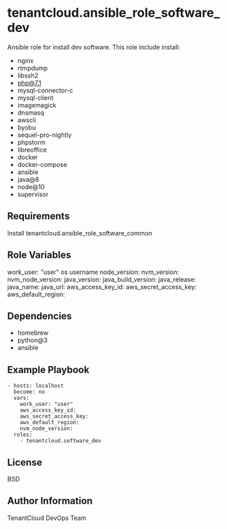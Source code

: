 tenantcloud.ansible_role_software_dev
=========

Ansible role for install dev software. This role include install:

  - nginx
  - rtmpdump
  - libssh2
  - php@7.1
  - mysql-connector-c
  - mysql-client
  - imagemagick
  - dnsmasq
  - awscli
  - byobu
  - sequel-pro-nightly
  - phpstorm
  - libreoffice
  - docker
  - docker-compose
  - ansible
  - java@8
  - node@10
  - supervisor

Requirements
------------

Install tenantcloud.ansible_role_software_common

Role Variables
--------------

work_user: "user" os username
node_version:
nvm_version:
nvm_node_version: 
java_version:
java_build_version:
java_release:
java_name:
java_url:
aws_access_key_id:
aws_secret_access_key:
aws_default_region:

Dependencies
------------

  - homebrew
  - python@3
  - ansible

Example Playbook
----------------

    - hosts: localhost
      become: no
      vars:
        work_user: "user"
        aws_access_key_id:
        aws_secret_access_key:
        aws_default_region:
        nvm_node_version: 
      roles:
        - tenantcloud.software_dev

License
-------

BSD

Author Information
------------------

TenantCloud DevOps Team
